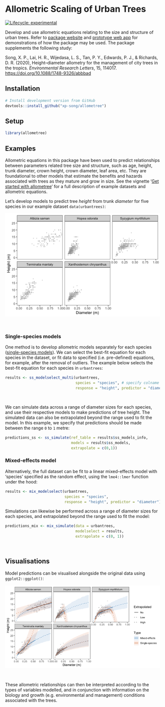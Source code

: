 
<!-- README.md is generated from README.Rmd. Please edit that file -->

# Allometric Scaling of Urban Trees

<!-- badges: start -->

[![Lifecycle:
experimental](https://img.shields.io/badge/lifecycle-experimental-orange.svg)](https://www.tidyverse.org/lifecycle/#experimental)
<!-- badges: end -->

Develop and use allometric equations relating to the size and structure
of urban trees. Refer to [package
website](https://xp-song.github.io/allometree/) and [prototype web
app](https://xpsong.shinyapps.io/allometree-sg/) for demonstrations of
how the package may be used. The package supplements the following
study:

Song, X. P., Lai, H. R., Wijedasa, L. S., Tan, P. Y., Edwards, P. J., &
Richards, D. R. (2020), Height–diameter allometry for the management of
city trees in the tropics. *Environmental Research Letters*, 15, 114017.
<https://doi.org/10.1088/1748-9326/abbbad>

## Installation

``` r
# Install development version from GitHub
devtools::install_github("xp-song/allometree")
```

## Setup

``` r
library(allometree)
```

## Examples

Allometric equations in this package have been used to predict
relationships between parameters related tree size and structure, such
as age, height, trunk diameter, crown height, crown diameter, leaf area,
etc. They are foundational to other models that estimate the benefits
and hazards associated with trees as they mature and grow in size. See
the vignette ‘[Get started with allometree](articles/allometree.html)’
for a full description of example datasets and allometric equations.

Let’s develop models to predict tree *height* from trunk *diameter* for
five species in our example dataset `data(urbantrees)`:

<img src="man/figures/urbantrees-1.png" style="display: block; margin: auto;" />

 

### Single-species models

One method is to develop allometric models separately for each species
([single-species models](articles/single-species_models.html)). We can
select the best-fit equation for each species in the dataset, or fit
data to specified (i.e. pre-defined) equations, for example, after the
removal of outliers. The example below selects the best-fit equation for
each species in `urbantrees`:

``` r
results <- ss_modelselect_multi(urbantrees, 
                                species = "species", # specify colname of species
                                response = "height", predictor = "diameter") # specify colnames of variables
```

 

We can simulate data across a range of diameter sizes for each species,
and use their respective models to make predictions of tree height. The
simulated data can also be extrapolated beyond the range used to fit the
model. In this example, we specify that predictions should be made
between the range `0` to `1` metre:

``` r
predictions_ss <- ss_simulate(ref_table = results$ss_models_info, 
                              models = results$ss_models, 
                              extrapolate = c(0,1))
```

### Mixed-effects model

Alternatively, the full dataset can be fit to a linear mixed-effects
model with ‘species’ specified as the random effect, using the
`lme4::lmer` function under the hood:

``` r
results <- mix_modelselect(urbantrees, 
                           species = "species", 
                           response = "height", predictor = "diameter")
```

Simulations can likewise be performed across a range of diameter sizes
for each species, and extrapolated beyond the range used to fit the
model:

``` r
predictions_mix <- mix_simulate(data = urbantrees, 
                                modelselect = results,
                                extrapolate = c(0, 1))
```

 

## Visualisations

Model predictions can be visualised alongside the original data using
`ggplot2::ggplot()`:

<img src="man/figures/single-species_model_curves-1.png" style="display: block; margin: auto;" />

 

These allometric relationships can then be interpreted according to the
types of variables modelled, and in conjunction with information on the
biology and growth (e.g. environmental and management) conditions
associated with the trees.
